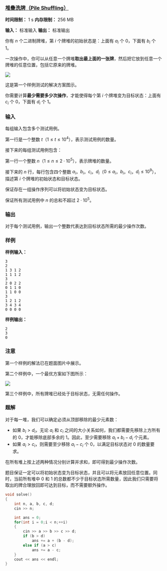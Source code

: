### [堆叠洗牌（Pile Shuffling）](https://codeforces.com/contest/2122/problem/B)

**时间限制：** 1 s
**内存限制：** 256 MB

**输入：** 标准输入
**输出：** 标准输出



你有 $n$ 个二进制牌堆，第 $i$ 个牌堆的初始状态是：上面有 $a_i$ 个 0，下面有 $b_i$ 个 1。

一次操作中，你可以从任意一个牌堆**取出最上面的一张牌**，然后把它放到任意一个牌堆的任意位置，包括它原来的牌堆。

![](https://espresso.codeforces.com/388a23b129971fea01e7d86d3f333c0225dcd316.png) 

这是第一个样例测试的解决方案图示。

你需要计算**最少需要多少次操作**，才能使得每个第 $i$ 个牌堆变为目标状态：上面有 $c_i$ 个 0，下面有 $d_i$ 个 1。







### 输入

每组输入包含多个测试用例。 

第一行是一个整数 $t$（$1 \le t \le 10^4$），表示测试用例的数量。  

接下来的每组测试用例包含：

第一行一个整数 $n$（$1 \leq n \leq 2 \cdot 10^5$），表示牌堆的数量。  

接下来的 $n$ 行，每行包含四个整数 $a_i$，$b_i$，$c_i$，$d_i$（$0 \leq a_i$，$b_i$，$c_i$，$d_i \leq 10^9$），描述第 $i$ 个牌堆的初始状态和目标状态。

保证存在一组操作序列可以将初始状态变为目标状态。

保证所有测试用例中 $n$ 的总和不超过 $2 \cdot 10^5$。





### 输出

对于每个测试用例，输出一个整数代表达到目标状态所需的最少操作次数。

 



### 样例

**样例输入：**

```
3
2
1 3 1 2
1 1 1 2
3
2 0 2 2
0 1 1 0
1 1 0 0
3
1 2 1 2
3 4 3 4
0 0 0 0
```



**样例输出：**

```
2
3
0
```





### 注意

第一个样例的解法已在题面图片中展示。

第二个样例中，一个最优方案如下图所示：

![](https://espresso.codeforces.com/c1236e95ed615ef7226c509868a8fa740cae488c.png)

第三个样例中，所有牌堆已经处于目标状态，无需任何操作。





### 题解

对于每一堆，我们可以确定必须从顶部移除的最少元素数：

- 如果 $b_i > d_i$，无论 $a_i$ 和 $c_i$ 之间的大小关系如何，我们都需要先移除上方所有的 0，才能移除底部多余的 1。因此，至少需要移除 $a_i + b_i - d_i$ 个元素。
- 如果 $a_i > c_i$，则需要至少移除 $a_i - c_i$ 个 0，以满足目标状态对 0 的数量要求。

在所有堆上按上述两种情况分别计算并求和，即可得到最少操作次数。

题目保证一定可以将初始状态变为目标状态，并且可以将元素放回任意位置。同时，当前所有堆中 0 和 1 的总数都不少于目标状态所需数量，因此我们只需要将取出的牌合理放回即可达到目标，而不需要额外操作。



```cpp
void solve()
{
	int n, a, b, c, d;
	cin >> n;

	int ans = 0;
	for(int i = 0;i < n;++i)
	{
		cin >> a >> b >> c >> d;
		if (b > d)
			ans += a + (b - d);
		else if (a > c)
			ans += a - c;
	}
	cout << ans << endl;
}
```